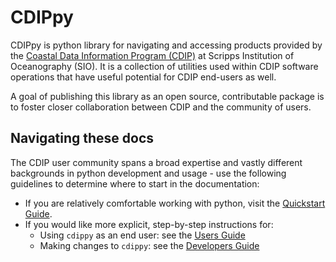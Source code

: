 # CDIPpy
CDIPpy is python library for navigating and accessing products provided by the [Coastal Data Information Program (CDIP)](https://cdip.ucsd.edu/m/about/) at Scripps Institution of Oceanography (SIO). It is a collection of utilities used within CDIP software operations that have useful potential for CDIP end-users as well.  

A goal of publishing this library as an open source, contributable package is to foster closer collaboration between CDIP and the community of users.

## Navigating these docs
The CDIP user community spans a broad expertise and vastly different backgrounds in python development and usage - use the following guidelines to determine where to start in the documentation:  

* If you are relatively comfortable working with python, visit the [Quickstart Guide](quickstart.md).
* If you would like more explicit, step-by-step instructions for:
    * Using `cdippy` as an end  user: see the [Users Guide](user_guide/index.md)
    * Making changes to `cdippy`: see the [Developers Guide](dev_guide/index.md)
